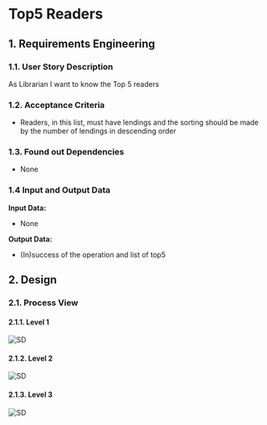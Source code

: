 # Top5 Readers
## 1. Requirements Engineering
### 1.1. User Story Description

As Librarian I want to know the Top 5 readers


### 1.2. Acceptance Criteria
- Readers, in this list, must have lendings and the sorting should be made by the number of lendings in descending order

### 1.3. Found out Dependencies
- None
### 1.4 Input and Output Data

**Input Data:**
- None

**Output Data:**

* (In)success of the operation and list of top5

## 2. Design
### 2.1. Process View
#### 2.1.1. Level 1
![SD](US25-N1.svg)
#### 2.1.2. Level 2
![SD](us25-N2.svg)
#### 2.1.3. Level 3
![SD](us25-N3.svg)
